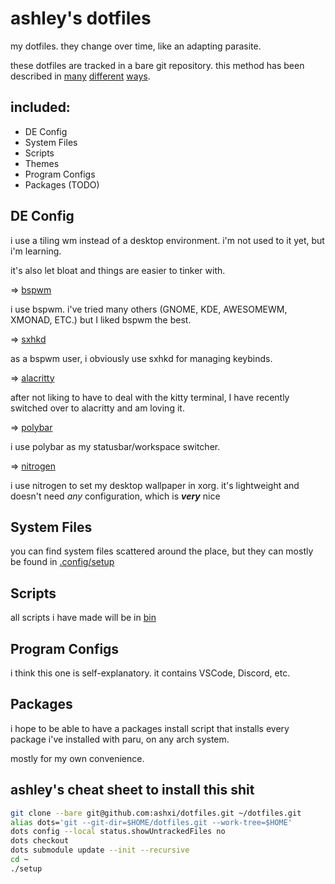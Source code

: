 # ashley's dotfiles

my dotfiles. they change over time, like an adapting parasite.

these dotfiles are tracked in a bare git repository. this method has been described in [many](https://harfangk.github.io/2016/09/18/manage-dotfiles-with-a-git-bare-repository.html) [different](https://www.atlassian.com/git/tutorials/dotfiles) [ways](https://www.google.com/search?q=dotfiles+bare+git+repo).

## included:

- DE Config
- System Files
- Scripts
- Themes
- Program Configs
- Packages (TODO)

## DE Config

i use a tiling wm instead of a desktop environment. i'm not used to it yet, but i'm learning.

it's also let bloat and things are easier to tinker with.

⇒ [bspwm](https://github.com/baskerville/bspwm)

i use bspwm. i've tried many others (GNOME, KDE, AWESOMEWM, XMONAD, ETC.) but I liked bspwm the best.

⇒ [sxhkd](https://github.com/baskerville/sxhkd)

as a bspwm user, i obviously use sxhkd for managing keybinds.

⇒ [alacritty](https://github.com/alacritty/alacritty)

after not liking to have to deal with the kitty terminal, I have recently switched over to alacritty and am loving it.

⇒ [polybar](https://github.com/polybar/polybar)

i use polybar as my statusbar/workspace switcher.

⇒ [nitrogen](https://github.com/l3ib/nitrogen)

i use nitrogen to set my desktop wallpaper in xorg. it's lightweight and doesn't need *any* configuration, which is ***very*** nice

## System Files

you can find system files scattered around the place, but they can mostly be found in [.config/setup](https://github.com/ashxi/dotfiles/blob/base/.config/setup)

## Scripts

all scripts i have made will be in [bin](https://github.com/ashxi/dotfiles/blob/base/bin/)

## Program Configs
i think this one is self-explanatory. it contains VSCode, Discord, etc.

## Packages
i hope to be able to have a packages install script that installs every package i've installed with paru, on any arch system.

mostly for my own convenience.

## ashley's cheat sheet to install this shit

```bash
git clone --bare git@github.com:ashxi/dotfiles.git ~/dotfiles.git
alias dots='git --git-dir=$HOME/dotfiles.git --work-tree=$HOME'
dots config --local status.showUntrackedFiles no
dots checkout
dots submodule update --init --recursive
cd ~
./setup
```
